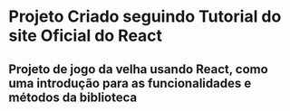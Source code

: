 # Projeto Criado seguindo Tutorial do site Oficial do React
## Projeto de jogo da velha usando React, como uma introdução para as funcionalidades e métodos da biblioteca